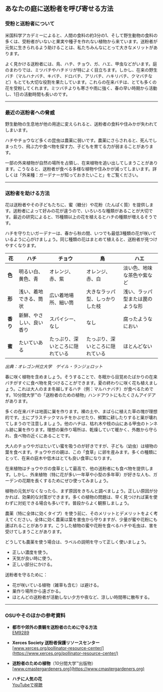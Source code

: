 ## あなたの庭に送粉者を呼び寄せる方法

### 受粉と送粉者について

米国科学アカデミーによると、人間の食料の約3分の1、そして野生動物の食料の多くは、受粉者がいないと果実や種子を作れない植物から来ています。送粉者が元気に生きられるよう助けることは、私たちみんなにとって大きなメリットがあります。

よく見かける送粉者には、鳥、ハチ、チョウ、ガ、ハエ、甲虫などがいます。庭のまわりでは、ミツバチやハチドリが特によく目立ちます。しかし、在来の野生バチ（マルハナバチ、キバチ、ドロバチ、アリバチ、ハキリバチ、クマバチなど）もとても大切な役割を果たしています。これらの在来バチは、とても多くの花を受粉してくれます。ミツバチよりも寒さや雨に強く、春の早い時期から活動し、1日の活動時間も長いのです。

---

### 最近の送粉者への脅威


野生動物の生息地が他の用途に変えられると、送粉者の食料や住みかが失われてしまいます。


ハチやチョウなど多くの昆虫は農薬に弱いです。農薬にさらされると、死んでしまったり、飛ぶ力や食べ物を探す力、子どもを育てる力が弱まることがあります。


一部の外来植物が自然の場所を占領し、在来植物を追い出してしまうことがあります。こうなると、送粉者が食べる多様な植物や住みかが減ってしまいます。詳しくは「外来種：ガーデナーが知っておきたいこと」をご覧ください。

---

### 送粉者を助ける方法


花は送粉者やその子どもたちに、蜜（糖分）や花粉（たんぱく質）を提供します。送粉者によって好みの花が違うので、いろいろな種類があることが大切です。最近の研究によると、15種類以上の花を植えるとハチの種類が増えるそうです。

ハチを守りたいガーデナーは、春から秋の間、いつでも最低3種類の花が咲いているように心がけましょう。同じ種類の花はまとめて植えると、送粉者が見つけやすくなります。


| 花         | ハチ                          | チョウ                  | 鳥                        | ハエ                               |
|------------|-------------------------------|-------------------------|---------------------------|-------------------------------------|
| **色**     | 明るい白、黄色、青            | オレンジ、赤、紫         | オレンジ、赤、白           | 淡い色、地味な茶色や紫など          |
| **形**     | 浅い、着地できる、筒状         | 広い着地場所、細い筒      | 大きなラッパ型、しっかりした枝 | 浅い、ラッパ型または罠のような形     |
| **香り**   | 新鮮、やさしい、良い香り       | スパイシー、なし         | なし                       | 腐ったようなにおい                  |
| **蜜**     | たいていある                  | たっぷり、深いところに隠れている | たっぷり、深いところに隠れている | ほとんどない                        |

*出典：オレゴン州立大学　ゲイル・ランジェロット*

春に咲く植物を含めましょう。そうすることで、冬眠から目覚めたばかりの在来バチがすぐに食べ物を見つけることができます。夏の終わりに咲く花も植えましょう。これは大人のまま冬越しするハチ（例：マルハナバチ）が食べるためです。10分間大学™の「送粉者のための植物」ハンドアウトにもたくさんアイデアがあります。


多くの在来バチは地面に巣を作ります。裸の土や、まばらに植えた草の塊が理想的です。土にプラスチックマルチをかぶせたり、頻繁に耕したりすると巣が壊れてしまうので注意しましょう。他のハチは、枯れ木や枝の山にある甲虫のトンネル跡に巣を作ります。理想の巣作り場所は、乾燥していて暖かく、外敵から守られ、食べ物の近くにあることです。


大人のチョウやガはたいてい蜜を吸うのが好きですが、子ども（幼虫）は植物の葉を食べます。チョウやガの親は、この「食草」に卵を産みます。多くの種類にとって、在来の庭木や低木はとても良い食草になります。


在来植物はチョウやガの食草として最高で、他の送粉者にも食べ物を提供します。しかし、外来植物（特に花が多い一年草や小型の多年草）が好きな人も、ガーデンの花期を長くするためにぜひ使ってみましょう。


植物の元気がなくなったら、まず原因をきちんと調べましょう。正しい原因が分かれば、効果的な対策ができます。多くの植物の問題は、早く見つければ薬を使わずに対処できる場合も多いです。普段からよく観察しましょう。

農薬（特に全体に効くタイプ）を使う前に、そのメリットとデメリットをよく考えてください。全体に効く農薬は葉を害虫から守りますが、少量が蜜や花粉にも運ばれることがあります。こうした植物の蜜や花粉を食べるハチや毛虫は、害を受けてしまうことがあります。

どうしても農薬を使う場合は、ラベルの説明を守って正しく使いましょう。

- 正しい濃度を使う。
- 天気が良い時に使う。
- 正しい部分にかける。

送粉者を守るために：

- 花が咲いている植物（雑草も含む）は避ける。
- 巣作り場所から遠ざかる。
- ほとんどの送粉者が活動しない夕方や夜など、涼しい時間帯に散布する。

---

### OSUやそのほかの参考資料

- **都市や郊外の景観を送粉者のために守る方法**  
  [EM9289](https://catalog.extension.oregonstate.edu/em9289)

- **Xerces Society 送粉者保護リソースセンター**  
  [www.xerces.org/pollinator-resource-center/](https://www.xerces.org/pollinator-resource-center/)

- **送粉者のための植物**（10分間大学™出版物）  
  [www.cmastergardeners.org](https://www.cmastergardeners.org)

- **ハチに人気の花**  
  [YouTubeで視聴](https://www.youtube.com/watch?v=2MOZqV4yk58&feature=youtu.be)
